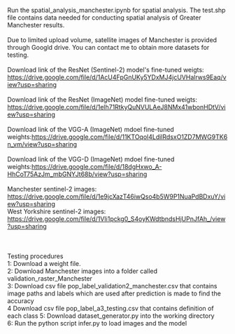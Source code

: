 Run the spatial_analysis_manchester.ipynb for spatial analysis. The test.shp file contains data needed for conducting spatial analysis of Greater Manchester results.<br /><br />
Due to limited upload volume, satellite images of Manchester is provided through Googld drive. You can contact me to obtain more datasets for testing.
<br /><br />
Download link of the ResNet (Sentinel-2) model's fine-tuned weigts: https://drive.google.com/file/d/1AcU4FpGnUKy5YDxMJ4jcUVHalrws9Eaq/view?usp=sharing
<br /><br />
Download link of the ResNet (ImageNet) model fine-tuned weigts: https://drive.google.com/file/d/1elh71RtkyQuNVULAeJ8NMx41wbonHDtV/view?usp=sharing
<br /><br />
Download link of the VGG-A (ImageNet) mdoel fine-tuned weights:https://drive.google.com/file/d/11KTOqol4LdilRdsxO1ZD7MWG9TK6n_vm/view?usp=sharing
<br /><br />
Download link of the VGG-D (ImageNet) mdoel fine-tuned weights:https://drive.google.com/file/d/18dgHxwo_A-HhCoT75AzJm_mbGNYJt68b/view?usp=sharing
<br /><br />
Manchester sentinel-2 images: https://drive.google.com/file/d/1e9jcXazT46iwQso4b5W9P1NuaPdBDxuY/view?usp=sharing <br />
West Yorkshire sentinel-2 images: https://drive.google.com/file/d/1VIi1pckg0_S4oyKWdtbndsHjUPnJfAh_/view?usp=sharing
<br /><br />
<br /><br />
Testing procedures <br />
1: Download a weight file.<br />
2: Download Manchester images into a folder called validation_raster_Manchester<br />
3: Download csv file pop_label_validation2_manchester.csv that contains image paths and labels which are used after prediction is made to find the accuracy<br />
4 Download csv file pop_label_a3_testing.csv that contains definition of each class
5: Download dataset_generator.py into the working directory<br />
6: Run the python script infer.py to load images and the model
